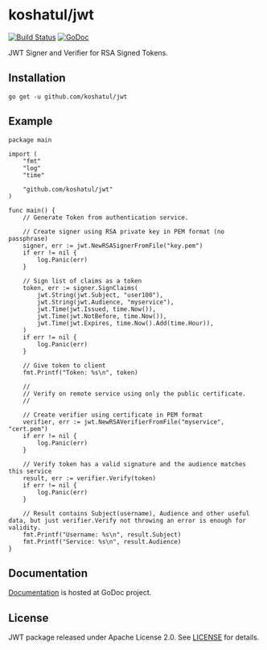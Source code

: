 # koshatul/jwt

[![Build Status](https://travis-ci.org/koshatul/jwt.svg?branch=master)](https://travis-ci.org/koshatul/jwt)
[![GoDoc](https://godoc.org/github.com/koshatul/jwt?status.svg)](https://godoc.org/github.com/koshatul/jwt)

JWT Signer and Verifier for RSA Signed Tokens.

## Installation

`go get -u github.com/koshatul/jwt`

## Example 

```
package main

import (
	"fmt"
	"log"
	"time"

	"github.com/koshatul/jwt"
)

func main() {
	// Generate Token from authentication service.

	// Create signer using RSA private key in PEM format (no passphrase)
	signer, err := jwt.NewRSASignerFromFile("key.pem")
	if err != nil {
		log.Panic(err)
	}

	// Sign list of claims as a token
	token, err := signer.SignClaims(
		jwt.String(jwt.Subject, "user100"),
		jwt.String(jwt.Audience, "myservice"),
		jwt.Time(jwt.Issued, time.Now()),
		jwt.Time(jwt.NotBefore, time.Now()),
		jwt.Time(jwt.Expires, time.Now().Add(time.Hour)),
	)
	if err != nil {
		log.Panic(err)
	}

	// Give token to client
	fmt.Printf("Token: %s\n", token)

	//
	// Verify on remote service using only the public certificate.
	//

	// Create verifier using certificate in PEM format
	verifier, err := jwt.NewRSAVerifierFromFile("myservice", "cert.pem")
	if err != nil {
		log.Panic(err)
	}

	// Verify token has a valid signature and the audience matches this service
	result, err := verifier.Verify(token)
	if err != nil {
		log.Panic(err)
	}

	// Result contains Subject(username), Audience and other useful data, but just verifier.Verify not throwing an error is enough for validity.
	fmt.Printf("Username: %s\n", result.Subject)
	fmt.Printf("Service: %s\n", result.Audience)
}
```

## Documentation

[Documentation](http://godoc.org/github.com/koshatul/jwt) is hosted at GoDoc project.

## License

JWT package released under Apache License 2.0.
See [LICENSE](https://github.com/koshatul/jwt/blob/master/LICENSE) for details.